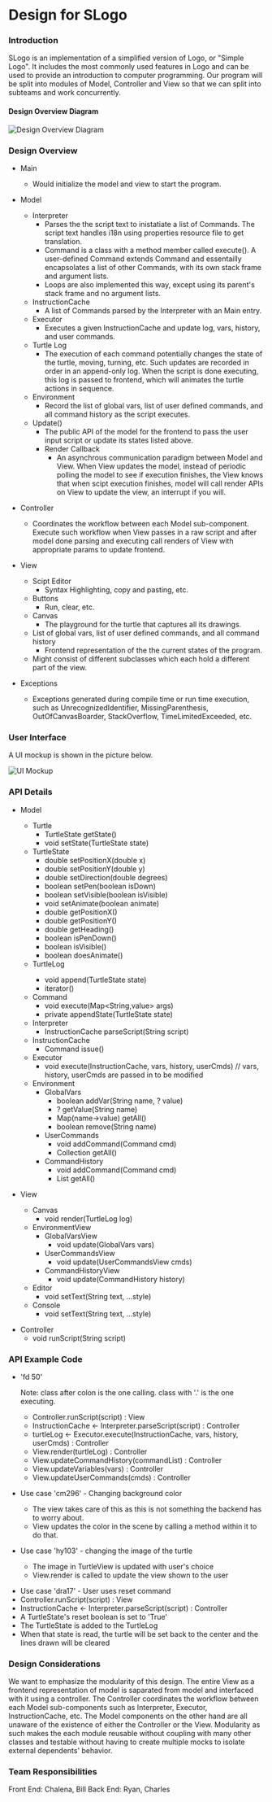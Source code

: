 # Design for SLogo


### Introduction
SLogo is an implementation of a simplified version of Logo, or "Simple Logo". It includes the most commonly used features in Logo and can be used to provide an introduction to computer programming.  Our program will be split into modules of Model, Controller and View so that we can split into subteams and work concurrently.


#### Design Overview Diagram

![Design Overview Diagram](design_overview.png "Design Overview Diagram")


### Design Overview

+ Main
    * Would initialize the model and view to start the program.

+ Model
	* Interpreter
    	* Parses the the script text to inistatiate a list of Commands. The script text handles i18n using properties resource file to get translation.
    	* Command is a class with a method member called execute(). A user-defined Command extends Command and essentailly encapsolates a list of other Commands, with its own stack frame and argument lists.
    	* Loops are also implemented this way, except using its parent's stack frame and no argument lists.
    * InstructionCache
    	* A list of Commands parsed by the Interpreter with an Main entry.
    * Executor
    	* Executes a given InstructionCache and update log, vars, history, and user commands.
    * Turtle Log
    	* The execution of each command potentially changes the state of the turtle, moving, turning, etc. Such updates are recorded in order in an append-only log. When the script is done executing, this log is passed to frontend, which will animates the turtle actions in sequence. 
    * Environment
    	* Record the list of global vars, list of user defined commands, and all command history as the script executes.
    * Update()
    	* The public API of the model for the frontend to pass the user input script or update its states listed above. 
    	* Render Callback
    		* An asynchrous communication paradigm between Model and View. When View updates the model, instead of periodic polling the model to see if execution finishes, the View knows that when scipt execution finishes, model will call render APIs on View to update the view, an interrupt if you will. 

+ Controller
	* Coordinates the workflow between each Model sub-component. Execute such workflow when View passes in a raw script and after model done parsing and executing call renders of View with appropriate params to update frontend. 

+ View
    * Scipt Editor
    	* Syntax Highlighting, copy and pasting, etc. 
    * Buttons
    	* Run, clear, etc.
    * Canvas
    	* The playground for the turtle that captures all its drawings. 
    * List of global vars, list of user defined commands, and all command history
    	* Frontend representation of the the current states of the program. 
	* Might consist of different subclasses which each hold a different part of the view.
    
+ Exceptions
	* Exceptions generated during compile time or run time execution, such as UnrecognizedIdentifier, MissingParenthesis, OutOfCanvasBoarder, StackOverflow, TimeLimitedExceeded, etc. 

### User Interface
A UI mockup is shown in the picture below.

![UI Mockup](mockup.png "UI Mockup")


### API Details

+ Model
    * Turtle
        * TurtleState getState()
        * void setState(TurtleState state)
    * TurtleState
        * double setPositionX(double x)
        * double setPositionY(double y)
        * double setDirection(double degrees)
        * boolean setPen(boolean isDown)
        * boolean setVisible(boolean isVisible)
        * void setAnimate(boolean animate)
        * double getPositionX()
        * double getPositionY()
        * double getHeading()
        * boolean isPenDown()
        * boolean isVisible()
        * boolean doesAnimate()
    * TurtleLog<TurtleState>
        * void append(TurtleState state)
        * iterator<TurtleState>()
    * Command
        * void execute(Map<String,value> args)
        * private appendState(TurtleState state)
    * Interpreter
        * InstructionCache parseScript(String script)
    * InstructionCache
    	* Command issue()
    * Executor
    	* void execute(InstructionCache, vars, history, userCmds)
    	  // vars, history, userCmds are passed in to be modified
    * Environment
        * GlobalVars
            * boolean addVar(String name, ? value)
            * ? getValue(String name)
            * Map(name->value) getAll()
            * boolean remove(String name)
        * UserCommands
            * void addCommand(Command cmd)
            * Collection<Command> getAll()
        * CommandHistory
            * void addCommand(Command cmd)
            * List<Command> getAll()

+ View
    * Canvas
        * void render(TurtleLog log)
    * EnvironmentView
        * GlobalVarsView
            * void update(GlobalVars vars)
        * UserCommandsView
            * void update(UserCommandsView cmds)
        * CommandHistoryView
            * void update(CommandHistory history)
    * Editor
        * void setText(String text, ...style)
    * Console
        * void setText(String text, ...style)

* Controller
    * void runScript(String script)

### API Example Code

+ 'fd 50'
    
    Note: class after colon is the one calling. class with '.' is the one executing.
    * Controller.runScript(script) : View
    * InstructionCache <- Interpreter.parseScript(script) : Controller
    * turtleLog <- Executor.execute(InstructionCache, vars, history, userCmds) : Controller
    * View.render(turtleLog) : Controller
    * View.updateCommandHistory(commandList) : Controller
    * View.updateVariables(vars) : Controller
    * View.updateUserCommands(cmds) : Controller

+ Use case 'cm296' - Changing background color
    + The view takes care of this as this is not something the backend has to worry about.
    + View updates the color in the scene by calling a method within it to do that.

+ Use case 'hy103' - changing the image of the turtle
    + The image in TurtleView is updated with user's choice
    + View.render is called to update the view shown to the user

 * Use case 'dra17' - User uses reset command
  * Controller.runScript(script) : View
  * InstructionCache <- Interpreter.parseScript(script) : Controller
  * A TurtleState's reset boolean is set to 'True'
  * The TurtleState is added to the TurtleLog
  * When that state is read, the turtle will be set back to the center and the lines drawn will be cleared

### Design Considerations 

We want to emphasize the modularity of this design. The entire View as a frontend representation of model is saparated from model and interfaced with it using a controller. The Controller coordinates the workflow between each Model sub-components such as Interpreter, Executor, InstructionCache, etc. The Model components on the other hand are all unaware of the existence of either the Controller or the View. Modularity as such makes the each module reusable without coupling with many other classes and testable without having to create multiple mocks to isolate external dependents' behavior. 

### Team Responsibilities

Front End: Chalena, Bill
Back End: Ryan, Charles
